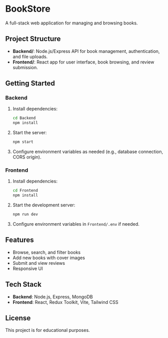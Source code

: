 # BookStore

A full-stack web application for managing and browsing books.

## Project Structure

- **Backend/**: Node.js/Express API for book management, authentication, and file uploads.
- **Frontend/**: React app for user interface, book browsing, and review submission.

## Getting Started

### Backend
1. Install dependencies:
   ```sh
   cd Backend
   npm install
   ```
2. Start the server:
   ```sh
   npm start
   ```
3. Configure environment variables as needed (e.g., database connection, CORS origin).

### Frontend
1. Install dependencies:
   ```sh
   cd Frontend
   npm install
   ```
2. Start the development server:
   ```sh
   npm run dev
   ```
3. Configure environment variables in `Frontend/.env` if needed.

## Features
- Browse, search, and filter books
- Add new books with cover images
- Submit and view reviews
- Responsive UI

## Tech Stack
- **Backend**: Node.js, Express, MongoDB
- **Frontend**: React, Redux Toolkit, Vite, Tailwind CSS

## License
This project is for educational purposes.

